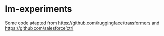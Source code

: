 # lm-experiments

Some code adapted from https://github.com/huggingface/transformers and https://github.com/salesforce/ctrl
